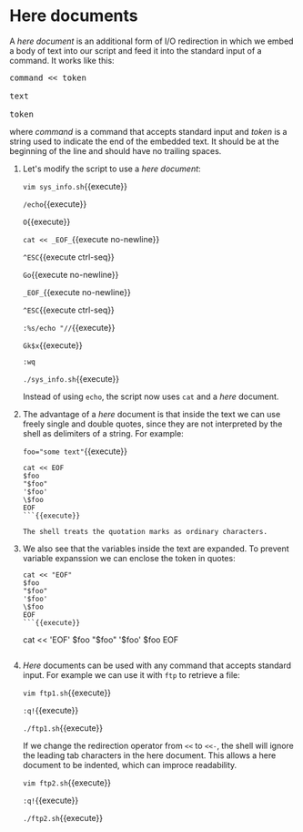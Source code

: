 # Here documents

A _here document_ is an additional form of I/O redirection in which we
embed a body of text into our script and feed it into the standard
input of a command. It works like this:

<pre>
command << token

text

token
</pre>

where _command_ is a command that accepts standard input and _token_
is a string used to indicate the end of the embedded text. It should
be at the beginning of the line and should have no trailing spaces.

1. Let's modify the script to use a _here document_:

   `vim sys_info.sh`{{execute}}
   
   `/echo`{{execute}}
   
   `O`{{execute}}
   
   `cat << _EOF_`{{execute no-newline}}
   
   `^ESC`{{execute ctrl-seq}}

   `Go`{{execute no-newline}}
   
   `_EOF_`{{execute no-newline}}

   `^ESC`{{execute ctrl-seq}}

   `:%s/echo "//`{{execute}}
   
   `Gk$x`{{execute}}
   
   `:wq`
   
   `./sys_info.sh`{{execute}}

   Instead of using `echo`, the script now uses `cat` and a _here_
   document.
   
2. The advantage of a _here_ document is that inside the text we can
   use freely single and double quotes, since they are not interpreted
   by the shell as delimiters of a string. For example:
   
   `foo="some text"`{{execute}}
   
   ```
   cat << EOF
   $foo
   "$foo"
   '$foo'
   \$foo
   EOF
   ```{{execute}}

   The shell treats the quotation marks as ordinary characters.
   
3. We also see that the variables inside the text are expanded. To
   prevent variable expanssion we can enclose the token in quotes:

   ```
   cat << "EOF"
   $foo
   "$foo"
   '$foo'
   \$foo
   EOF
   ```{{execute}}

   ```
   cat << 'EOF'
   $foo
   "$foo"
   '$foo'
   \$foo
   EOF
   ```{{execute}}

4. _Here_ documents can be used with any command that accepts standard
   input. For example we can use it with `ftp` to retrieve a file:
   
   `vim ftp1.sh`{{execute}}
   
   `:q!`{{execute}}

   `./ftp1.sh`{{execute}}
   
   If we change the redirection operator from `<<` to `<<-`, the shell
   will ignore the leading tab characters in the here document. This
   allows a here document to be indented, which can improce
   readability.
   
   `vim ftp2.sh`{{execute}}
   
   `:q!`{{execute}}
   
   `./ftp2.sh`{{execute}}
